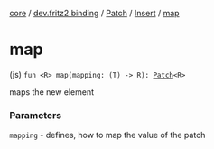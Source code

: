 [core](../../../index.md) / [dev.fritz2.binding](../../index.md) / [Patch](../index.md) / [Insert](index.md) / [map](./map.md)

# map

(js) `fun <R> map(mapping: (T) -> R): `[`Patch`](../index.md)`<R>`

maps the new element

### Parameters

`mapping` - defines, how to map the value of the patch